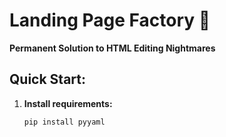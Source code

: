 # Landing Page Factory 🚀

**Permanent Solution to HTML Editing Nightmares**

## Quick Start:

1. **Install requirements:**
   ```bash
   pip install pyyaml

